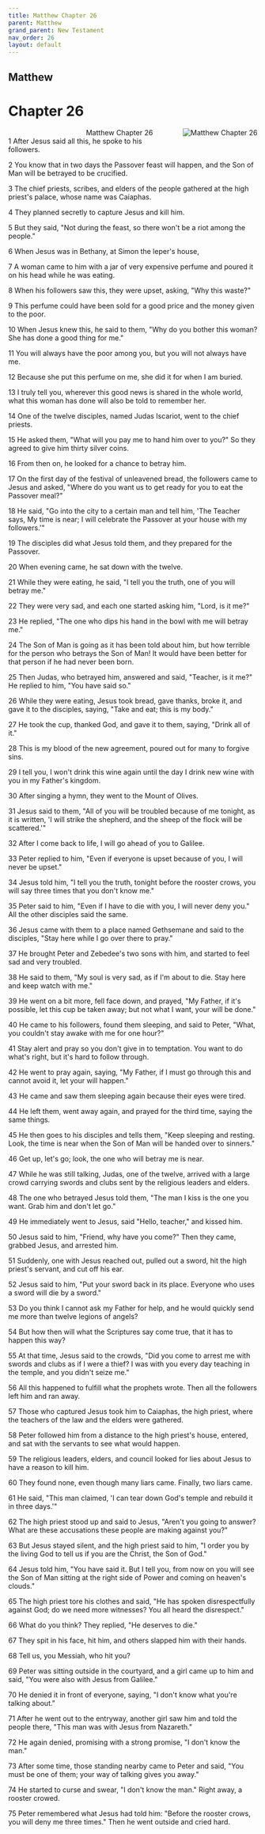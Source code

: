 ```yaml
---
title: Matthew Chapter 26
parent: Matthew
grand_parent: New Testament
nav_order: 26
layout: default
---
```


## Matthew

# Chapter 26

<div style="clear: both; text-align: right;">
    <div style="max-width: 50%; height: auto; float: right; margin: 0 0 10px 10px; padding-left: 10%;">
        <img src="/assets/Image/Matthew/500/26.jpg" alt="Matthew Chapter 26" class="chapter-image">
    </div>
    <figcaption style="font-size: 14px; text-align: right;">Matthew Chapter 26</figcaption>
</div>
1 After Jesus said all this, he spoke to his followers.

2 You know that in two days the Passover feast will happen, and the Son of Man will be betrayed to be crucified.

3 The chief priests, scribes, and elders of the people gathered at the high priest's palace, whose name was Caiaphas.

4 They planned secretly to capture Jesus and kill him.

5 But they said, "Not during the feast, so there won't be a riot among the people."

6 When Jesus was in Bethany, at Simon the leper's house,

7 A woman came to him with a jar of very expensive perfume and poured it on his head while he was eating.

8 When his followers saw this, they were upset, asking, "Why this waste?"

9 This perfume could have been sold for a good price and the money given to the poor.

10 When Jesus knew this, he said to them, "Why do you bother this woman? She has done a good thing for me."

11 You will always have the poor among you, but you will not always have me.

12 Because she put this perfume on me, she did it for when I am buried.

13 I truly tell you, wherever this good news is shared in the whole world, what this woman has done will also be told to remember her.

14 One of the twelve disciples, named Judas Iscariot, went to the chief priests.

15 He asked them, "What will you pay me to hand him over to you?" So they agreed to give him thirty silver coins.

16 From then on, he looked for a chance to betray him.

17 On the first day of the festival of unleavened bread, the followers came to Jesus and asked, "Where do you want us to get ready for you to eat the Passover meal?"

18 He said, "Go into the city to a certain man and tell him, 'The Teacher says, My time is near; I will celebrate the Passover at your house with my followers.'"

19 The disciples did what Jesus told them, and they prepared for the Passover.

20 When evening came, he sat down with the twelve.

21 While they were eating, he said, "I tell you the truth, one of you will betray me."

22 They were very sad, and each one started asking him, "Lord, is it me?"

23 He replied, "The one who dips his hand in the bowl with me will betray me."

24 The Son of Man is going as it has been told about him, but how terrible for the person who betrays the Son of Man! It would have been better for that person if he had never been born.

25 Then Judas, who betrayed him, answered and said, "Teacher, is it me?" He replied to him, "You have said so."

26 While they were eating, Jesus took bread, gave thanks, broke it, and gave it to the disciples, saying, "Take and eat; this is my body."

27 He took the cup, thanked God, and gave it to them, saying, "Drink all of it."

28 This is my blood of the new agreement, poured out for many to forgive sins.

29 I tell you, I won't drink this wine again until the day I drink new wine with you in my Father's kingdom.

30 After singing a hymn, they went to the Mount of Olives.

31 Jesus said to them, "All of you will be troubled because of me tonight, as it is written, 'I will strike the shepherd, and the sheep of the flock will be scattered.'"

32 After I come back to life, I will go ahead of you to Galilee.

33 Peter replied to him, "Even if everyone is upset because of you, I will never be upset."

34 Jesus told him, "I tell you the truth, tonight before the rooster crows, you will say three times that you don't know me."

35 Peter said to him, "Even if I have to die with you, I will never deny you." All the other disciples said the same.

36 Jesus came with them to a place named Gethsemane and said to the disciples, "Stay here while I go over there to pray."

37 He brought Peter and Zebedee's two sons with him, and started to feel sad and very troubled.

38 He said to them, "My soul is very sad, as if I'm about to die. Stay here and keep watch with me."

39 He went on a bit more, fell face down, and prayed, "My Father, if it's possible, let this cup be taken away; but not what I want, your will be done."

40 He came to his followers, found them sleeping, and said to Peter, "What, you couldn't stay awake with me for one hour?"

41 Stay alert and pray so you don't give in to temptation. You want to do what's right, but it's hard to follow through.

42 He went to pray again, saying, "My Father, if I must go through this and cannot avoid it, let your will happen."

43 He came and saw them sleeping again because their eyes were tired.

44 He left them, went away again, and prayed for the third time, saying the same things.

45 He then goes to his disciples and tells them, "Keep sleeping and resting. Look, the time is near when the Son of Man will be handed over to sinners."

46 Get up, let's go; look, the one who will betray me is near.

47 While he was still talking, Judas, one of the twelve, arrived with a large crowd carrying swords and clubs sent by the religious leaders and elders.

48 The one who betrayed Jesus told them, "The man I kiss is the one you want. Grab him and don't let go."

49 He immediately went to Jesus, said "Hello, teacher," and kissed him.

50 Jesus said to him, "Friend, why have you come?" Then they came, grabbed Jesus, and arrested him.

51 Suddenly, one with Jesus reached out, pulled out a sword, hit the high priest's servant, and cut off his ear.

52 Jesus said to him, "Put your sword back in its place. Everyone who uses a sword will die by a sword."

53 Do you think I cannot ask my Father for help, and he would quickly send me more than twelve legions of angels?

54 But how then will what the Scriptures say come true, that it has to happen this way?

55 At that time, Jesus said to the crowds, "Did you come to arrest me with swords and clubs as if I were a thief? I was with you every day teaching in the temple, and you didn't seize me."

56 All this happened to fulfill what the prophets wrote. Then all the followers left him and ran away.

57 Those who captured Jesus took him to Caiaphas, the high priest, where the teachers of the law and the elders were gathered.

58 Peter followed him from a distance to the high priest's house, entered, and sat with the servants to see what would happen.

59 The religious leaders, elders, and council looked for lies about Jesus to have a reason to kill him.

60 They found none, even though many liars came. Finally, two liars came.

61 He said, "This man claimed, 'I can tear down God's temple and rebuild it in three days.'"

62 The high priest stood up and said to Jesus, "Aren't you going to answer? What are these accusations these people are making against you?"

63 But Jesus stayed silent, and the high priest said to him, "I order you by the living God to tell us if you are the Christ, the Son of God."

64 Jesus told him, "You have said it. But I tell you, from now on you will see the Son of Man sitting at the right side of Power and coming on heaven's clouds."

65 The high priest tore his clothes and said, "He has spoken disrespectfully against God; do we need more witnesses? You all heard the disrespect."

66 What do you think? They replied, "He deserves to die."

67 They spit in his face, hit him, and others slapped him with their hands.

68 Tell us, you Messiah, who hit you?

69 Peter was sitting outside in the courtyard, and a girl came up to him and said, "You were also with Jesus from Galilee."

70 He denied it in front of everyone, saying, "I don't know what you're talking about."

71 After he went out to the entryway, another girl saw him and told the people there, "This man was with Jesus from Nazareth."

72 He again denied, promising with a strong promise, "I don't know the man."

73 After some time, those standing nearby came to Peter and said, "You must be one of them; your way of talking gives you away."

74 He started to curse and swear, "I don't know the man." Right away, a rooster crowed.

75 Peter remembered what Jesus had told him: "Before the rooster crows, you will deny me three times." Then he went outside and cried hard.


